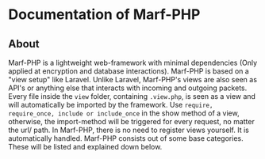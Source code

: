 <h1>Documentation of Marf-PHP</h1>

<h2>About</h2>

Marf-PHP is a lightweight web-framework with minimal dependencies (Only applied at encryption and database interactions). Marf-PHP is based on a "view setup" like Laravel. Unlike Laravel, Marf-PHP's views are also seen as API's or anything else that interacts with incoming and outgoing packets. Every file inside the <code>view</code> folder, containing <code>.view.php</code>, is seen as a view and will automatically be imported by the framework. Use <code>require, require_once, include or include_once</code> in the show method of a view, otherwise, the import-method will be triggered for every request, no matter the url/ path. In Marf-PHP, there is no need to register views yourself. It is automatically handled. Marf-PHP consists out of some base categories. These will be listed and explained down below.

